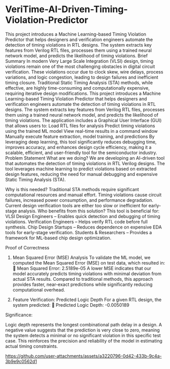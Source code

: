 # VeriTime-AI-Driven-Timing-Violation-Predictor
This project introduces a Machine Learning-based Timing Violation Predictor that helps designers and verification engineers automate the detection of timing violations in RTL designs. The system extracts key features from Verilog RTL files, processes them using a trained neural network model, and predicts the likelihood of timing violations.
Brief Summary 
In modern Very Large Scale Integration (VLSI) design, timing violations remain one of the most challenging obstacles in digital circuit verification. These violations occur due to clock skew, wire delays, process variations, and logic congestion, leading to design failures and inefficient timing closure. Traditional Static Timing Analysis (STA) methods, while effective, are highly time-consuming and computationally expensive, requiring iterative design modifications.
This project introduces a Machine Learning-based Timing Violation Predictor that helps designers and verification engineers automate the detection of timing violations in RTL designs. The system extracts key features from Verilog RTL files, processes them using a trained neural network model, and predicts the likelihood of timing violations.
The application includes a Graphical User Interface (GUI) that allows users to:
 Load RTL files for analysis
 Predict timing violations using the trained ML model
 View real-time results in a command window
 Manually execute feature extraction, model training, and predictions
By leveraging deep learning, this tool significantly reduces debugging time, improves accuracy, and enhances design cycle efficiency, making it a scalable, efficient, and user-friendly tool for the semiconductor industry.
Problem Statement
What are we doing?
We are developing an AI-driven tool that automates the detection of timing violations in RTL Verilog designs. The tool leverages machine learning to predict violations based on extracted design features, reducing the need for manual debugging and expensive Static Timing Analysis (STA).

Why is this needed?
Traditional STA methods require significant computational resources and manual effort.
Timing violations cause circuit failures, increased power consumption, and performance degradation.
Current design verification tools are either too slow or inefficient for early-stage analysis.
Who benefits from this solution?
This tool is beneficial for:
 VLSI Design Engineers – Enables quick detection and debugging of timing violations.
 Verification Engineers – Helps verify RTL code before full synthesis.
 Chip Design Startups – Reduces dependence on expensive EDA tools for early-stage verification.
 Students & Researchers – Provides a framework for ML-based chip design optimization.

Proof of Correctness

 1. Mean Squared Error (MSE) Analysis
To validate the ML model, we computed the Mean Squared Error (MSE) on test data, which resulted in:
📌 Mean Squared Error: 2.5189e-05
 A lower MSE indicates that our model accurately predicts timing violations with minimal deviation from actual STA results.
 Compared to traditional methods, this approach provides faster, near-exact predictions while significantly reducing computational overhead.

 2. Feature Verification: Predicted Logic Depth
For a given RTL design, the system predicted:
📌 Predicted Logic Depth: -0.0050189

 Significance:

 Logic depth represents the longest combinational path delay in a design.
A negative value suggests that the prediction is very close to zero, meaning the system detects a minimal or no significant violation in this specific test case.
This reinforces the precision and reliability of the model in estimating actual timing constraints.


https://github.com/user-attachments/assets/a3220796-0d42-433b-9c4a-3b9e9c0562d1



